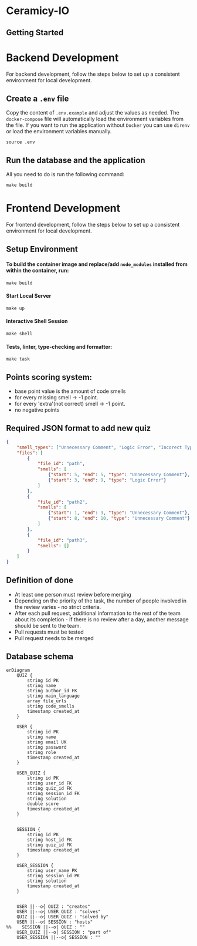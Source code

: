 # Ceramicy-IO

## Getting Started

# Backend Development

For backend development, follow the steps below to set up a consistent environment for local development.

## Create a `.env` file

Copy the content of  `.env.example` and adjust the values as needed.
The `docker-compose` file will automatically load the environment variables from the file.
If you want to run the application without `Docker` you can use `direnv` or load the environment variables manually.

```shell
source .env
```

## Run the database and the application

All you need to do is run the following command:

```shell
make build
```

# Frontend Development

For frontend development, follow the steps below to set up a consistent environment for local development.

## Setup Environment

#### To build the container image and replace/add `node_modules` installed from within the container, run:

```shell
make build
```

#### Start Local Server
```shell
make up
```

#### Interactive Shell Session
```shell
make shell
```

#### Tests, linter, type-checking and formatter:
```shell
make task
```

## Points scoring system:

- base point value is the amount of code smells
- for every missing smell -> -1 point.
- for every 'extra'(not correct) smell -> -1 point.
- no negative points

## Required JSON format to add new quiz
```json
{
    "smell_types": ["Unnecessary Comment", "Logic Error", "Incorect Typing"],
    "files": [
        {
            "file_id": "path",
            "smells": [
                {"start": 5, "end": 5, "type": "Unnecessary Comment"},
                {"start": 3, "end": 9, "type": "Logic Error"}
            ]
        },
        {
            "file_id": "path2",
            "smells": [
                {"start": 1, "end": 3, "type": "Unnecessary Comment"},
                {"start": 8, "end": 10, "type": "Unnecessary Comment"}
            ]
        },
        {
            "file_id": "path3", 
            "smells": []
        }
    ]
}
```

## Definition of done

- At least one person must review before merging
- Depending on the priority of the task, the number of people involved in the review varies - no strict criteria.
- After each pull request, additional information to the rest of the team about its completion - if there is no review after a day, another message should be sent to the team.
- Pull requests must be tested
- Pull request needs to be merged

## Database schema

```mermaid
erDiagram
    QUIZ {
        string id PK
        string name
        string author_id FK
        string main_language
        array file_urls
        string code_smells
        timestamp created_at
    }

    USER {
        string id PK
        string name
        string email UK
        string password
        string role
        timestamp created_at
    }

    USER_QUIZ {
        string id PK
        string user_id FK
        string quiz_id FK
        string session_id FK
        string solution
        double score
        timestamp created_at
    }


    SESSION {
        string id PK
        string host_id FK
        string quiz_id FK
        timestamp created_at
    }

    USER_SESSION {
        string user_name PK
        string session_id PK
        string solution
        timestamp created_at
    }


    USER ||--o{ QUIZ : "creates"
    USER ||--o{ USER_QUIZ : "solves"
    QUIZ ||--o{ USER_QUIZ : "solved by"
    USER ||--o{ SESSION : "hosts"
%%    SESSION ||--o{ QUIZ : ""
    USER_QUIZ ||--o| SESSION : "part of"
    USER_SESSION ||--o{ SESSION : ""


```
